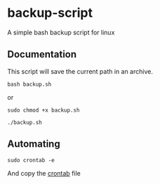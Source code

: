 # backup-script
A simple bash backup script for linux

## Documentation

This script will save the current path in an archive.

```
bash backup.sh
```

or

```
sudo chmod +x backup.sh

./backup.sh
```

## Automating

```
sudo crontab -e
```

And copy the [crontab](https://raw.githubusercontent.com/rbourgeat/backup-script/main/crontab) file

